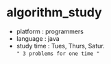 # algorithm_study

- platform : programmers
- language : java
- study time : Tues, Thurs, Satur.  
`" 3 problems for one time "`
